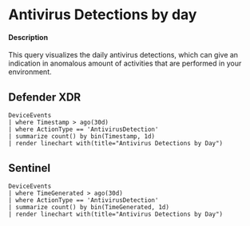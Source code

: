 # Antivirus Detections by day

#### Description
This query visualizes the daily antivirus detections, which can give an indication in anomalous amount of activities that are performed in your environment. 


## Defender XDR
```KQL
DeviceEvents
| where Timestamp > ago(30d)
| where ActionType == 'AntivirusDetection'
| summarize count() by bin(Timestamp, 1d)
| render linechart with(title="Antivirus Detections by Day")
```
## Sentinel
```KQL
DeviceEvents
| where TimeGenerated > ago(30d)
| where ActionType == 'AntivirusDetection'
| summarize count() by bin(TimeGenerated, 1d)
| render linechart with(title="Antivirus Detections by Day")
```



